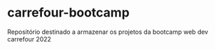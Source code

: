 # carrefour-bootcamp
Repositório destinado a armazenar os projetos da bootcamp web dev carrefour 2022
